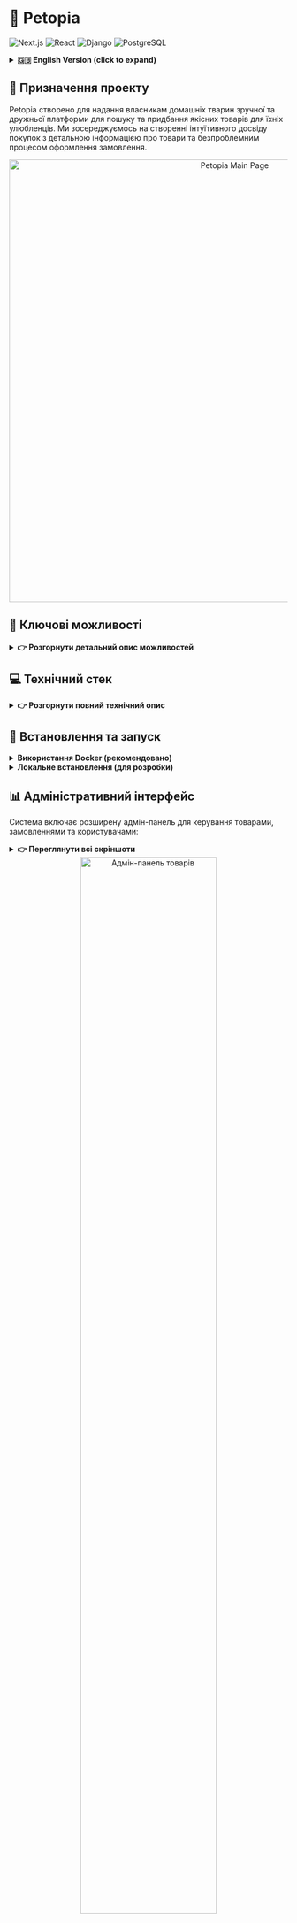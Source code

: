 # 🐾 Petopia

![Next.js](https://img.shields.io/badge/Next.js-13-black.svg)
![React](https://img.shields.io/badge/React-18-blue.svg)
![Django](https://img.shields.io/badge/Django-4.2-green.svg)
![PostgreSQL](https://img.shields.io/badge/PostgreSQL-15-blue.svg)

<details>
<summary><b>🇬🇧 English Version (click to expand)</b></summary>

# 🐾 Petopia

Petopia is a modern pet store web application that allows users to browse and purchase products for their pets. The project is built using Django REST Framework for the backend and Next.js for the frontend.

## 🎯 Project Purpose

Petopia aims to provide pet owners with a convenient and user-friendly platform to discover and purchase high-quality products for their beloved animals. Our focus is on creating an intuitive shopping experience with thorough product information and seamless checkout process.

<div align="center">
    <img src="docs/images/main.png" alt="Petopia Main Page" width="800"/>
</div>

## 📌 Key Features

- 🛒 Full-featured shopping cart with editing capabilities
- 👤 User system with Google authentication
- ❤️ Wishlist for saving favorite products
- 🔍 Product search and filtering
- 💳 LiqPay payment system integration
- 📦 Order tracking and purchase history
- 📱 Responsive design for mobile devices

## 💻 Technology Stack

- **Frontend**: Next.js, React, Tailwind CSS, Framer Motion, Axios
- **Backend**: Django, Django REST Framework, PostgreSQL, Simple JWT for authentication, Social Auth for Google authorization
- **Infrastructure**: Docker and Docker Compose for containerization, Nginx as proxy server

## 🚀 Installation and Launch

### Using Docker (recommended):

```bash
# Clone the repository
git clone https://github.com/yourusername/petopia.git
cd petopia

# Create .env file from example
cp .env.example .env

# Edit .env with your settings
nano .env

# Launch containers
docker-compose up -d
```

### Local installation (for development):

```bash
# Frontend setup
cd Frontend/petopia
npm install
npm run dev

# Backend setup
cd Backend/petopia
python -m venv venv
source venv/bin/activate  # On Windows: venv\Scripts\activate
pip install -r requirements.txt
python manage.py migrate
python manage.py runserver
```

## 📄 License

This project is distributed under the MIT license. See the [LICENSE](LICENSE) file for details.

</details>

## 🎯 Призначення проекту

Petopia створено для надання власникам домашніх тварин зручної та дружньої платформи для пошуку та придбання якісних товарів для їхніх улюбленців. Ми зосереджуємось на створенні інтуїтивного досвіду покупок з детальною інформацією про товари та безпроблемним процесом оформлення замовлення.

<div align="center">
    <img src="docs/images/main.png" alt="Petopia Main Page" width="800"/>
</div>

## 📌 Ключові можливості

<details>
<summary><b>👉 Розгорнути детальний опис можливостей</b></summary>

- 🛒 **Повноцінний кошик для покупок** з можливістю додавання, видалення та редагування кількості товарів
- 👤 **Розширена система користувачів** з авторизацією через Google, профілями та збереженими адресами доставки
- ❤️ **Персоналізований список бажань** для збереження улюблених товарів з швидким додаванням до кошика
- 🔍 **Потужний пошук і фільтрація** товарів за категоріями, цінами, брендами та іншими параметрами
- 💳 **Безпечна інтеграція з LiqPay** для швидкої та захищеної оплати замовлень
- 📦 **Детальне відстеження замовлень** та повна історія покупок у особистому кабінеті
- 📱 **Адаптивний дизайн** для мобільних пристроїв з оптимізованою навігацією та відображенням
- 🌟 **Система відгуків та оцінок** для товарів з можливістю додавання фотографій
- 🔔 **Сповіщення про знижки** та повернення товарів у наявність

</details>

## 💻 Технічний стек

<details>
<summary><b>👉 Розгорнути повний технічний опис</b></summary>

### Frontend
- **Next.js** з серверними компонентами для оптимізованого рендерингу та SEO
- **React** з функціональними компонентами та хуками для управління станом
- **Tailwind CSS** для гнучкого та ефективного стилізування інтерфейсу
- **Framer Motion** для плавних анімацій та покращення користувацького досвіду
- **Axios** для зручної роботи з HTTP запитами та інтеграції з бекендом
- **React Query** для ефективного кешування даних та управління станом запитів
- **React Hook Form** для валідації та обробки форм

### Backend
- **Django** з оптимізованою архітектурою для швидкої обробки запитів
- **Django REST Framework** для створення надійного та масштабованого API
- **PostgreSQL** для надійного зберігання даних та складних запитів
- **Simple JWT** для безпечної автентифікації користувачів
- **Social Auth** для інтеграції з Google OAuth та інших соціальних мереж
- **Celery** для асинхронної обробки задач (відправка повідомлень, генерація звітів)
- **Redis** для кешування та черг повідомлень

### Інфраструктура
- **Docker і Docker Compose** для контейнеризації та спрощення розгортання
- **Nginx** в якості проксі-сервера та для обслуговування статичних файлів
- **GitHub Actions** для CI/CD автоматизації
- **AWS S3** для зберігання медіа-файлів

</details>

## 🚀 Встановлення та запуск

<details>
<summary><b>Використання Docker (рекомендовано)</b></summary>

```bash
# Клонувати репозиторій
git clone https://github.com/yourusername/petopia.git
cd petopia

# Створити файл .env на основі прикладу
cp .env.example .env

# Відредагувати файл .env із вашими налаштуваннями
nano .env

# Запустити контейнери
docker-compose up -d
```
</details>

<details>
<summary><b>Локальне встановлення (для розробки)</b></summary>

```bash
# Для встановлення та запуску фронтенду:
cd Frontend/petopia
npm install
npm run dev

# Для встановлення та запуску бекенду:
cd Backend/petopia
python -m venv venv
source venv/bin/activate  # На Windows: venv\Scripts\activate
pip install -r requirements.txt
python manage.py migrate
python manage.py runserver
```
</details>

## 📊 Адміністративний інтерфейс

Система включає розширену адмін-панель для керування товарами, замовленнями та користувачами:

<details>
<summary><b>👉 Переглянути всі скріншоти</b></summary>
<div align="center">
    <div>
        <img src="docs/images/admin1.png" width="45%" alt="Адмін-панель товарів"/>
        <img src="docs/images/admin2.png" width="45%" alt="Статистика продажів"/>
    </div>
    <div>
        <img src="docs/images/admin3.png" width="45%" alt="Управління замовленнями"/>
        <img src="docs/images/admin4.png" width="45%" alt="Налаштування магазину"/>
    </div>
</div>
</details>

<div align="center">
    <img src="docs/images/admin1.png" width="70%" alt="Адмін-панель товарів"/>
</div>

## 🌐 Змінні середовища

Створіть файл `.env` у кореневій директорії проекту зі змінними:

```
# Django Settings
SECRET_KEY=your_secret_key
DEBUG=True
ALLOWED_HOSTS=localhost,127.0.0.1

# Database Settings
DB_NAME=petopia
DB_USER=postgres
DB_PASSWORD=postgres
DB_HOST=db
DB_PORT=5432

# Google OAuth Settings
GOOGLE_CLIENT_ID=your_google_client_id
GOOGLE_CLIENT_SECRET=your_google_client_secret

# LiqPay Settings
LIQPAY_PUBLIC_KEY=your_liqpay_public_key
LIQPAY_PRIVATE_KEY=your_liqpay_private_key

# Email Settings
EMAIL_HOST=smtp.gmail.com
EMAIL_PORT=587
EMAIL_HOST_USER=your_email@gmail.com
EMAIL_HOST_PASSWORD=your_app_password
```

## 📄 Ліцензія

Цей проект розповсюджується під ліцензією MIT. Детальніше у файлі [LICENSE](LICENSE).

